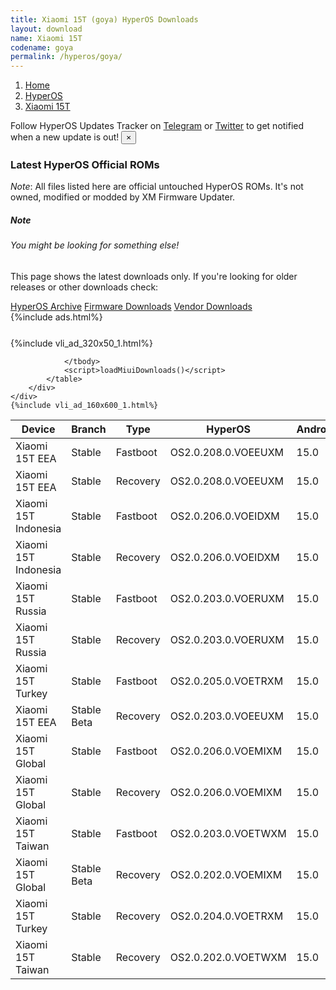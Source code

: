 ```yaml
---
title: Xiaomi 15T (goya) HyperOS Downloads
layout: download
name: Xiaomi 15T
codename: goya
permalink: /hyperos/goya/
---
```

<nav aria-label="breadcrumb">
    <ol class="breadcrumb">
        <li class="breadcrumb-item"><a href="/">Home</a></li>
        <li class="breadcrumb-item"><a href="/hyperos/">HyperOS</a></li>
        <li class="breadcrumb-item active" aria-current="page"><a href="/hyperos/goya/">Xiaomi 15T</a></li>
    </ol>
</nav>
<div class="alert alert-primary alert-dismissible fade show" role="alert">
    Follow HyperOS Updates Tracker on <a href="https://t.me/MIUIUpdatesTracker" class="alert-link">Telegram</a>
     or <a href="https://twitter.com/MiFwUpdater" class="alert-link">Twitter</a> to get notified when a new update is out!
    <button type="button" class="close" data-dismiss="alert" aria-label="Close">
        <span aria-hidden="true">&times;</span>
    </button>
</div>

### Latest HyperOS Official ROMs
*Note*: All files listed here are official untouched HyperOS ROMs. It's not owned, modified or modded by XM Firmware Updater.
<div class="card">
  <div class="card-body">
    <h5 class="card-title">Note</h5>
    <h6 class="card-subtitle mb-2 text-muted">You might be looking for something else!</h6>
    <p class="card-text">This page shows the latest downloads only.
     If you're looking for older releases or other downloads check:</p>
    <a href="/archive/hyperos/goya/" class="card-link">HyperOS Archive</a>
    <a href="/firmware/goya/" class="card-link">Firmware Downloads</a>
    <a href="/vendor/goya/" class="card-link">Vendor Downloads</a>
  </div>
</div>
{%include ads.html%}
<div class="row justify-content-center">
    <div class="col-10">
        <div class="table-responsive-md" style="margin-top: 25px;">
            {%include vli_ad_320x50_1.html%}
            <table id="miui" class="display dt-responsive nowrap compact table table-striped table-hover table-sm">
                <thead class="thead-dark">
                    <tr>
                        <th data-ref="device">Device</th>
                        <th data-ref="branch">Branch</th>
                        <th data-ref="type">Type</th>
                        <th data-ref="miui">HyperOS</th>
                        <th data-ref="android">Android</th>
                        <th data-ref="size">Size</th>
                        <th data-ref="size">Date</th>
                        <th data-ref="link">Link</th>
                    </tr>
                </thead>
                <tbody>
                <tr><td>Xiaomi 15T EEA</td><td>Stable</td><td>Fastboot</td><td>OS2.0.208.0.VOEEUXM</td><td>15.0</td><td>8.3 GB</td><td>2025-08-28</td><td><a href="/hyperos/goya/stable/OS2.0.208.0.VOEEUXM/">Download</a></td></tr>
<tr><td>Xiaomi 15T EEA</td><td>Stable</td><td>Recovery</td><td>OS2.0.208.0.VOEEUXM</td><td>15.0</td><td>6.4 GB</td><td>2025-09-24</td><td><a href="/hyperos/goya/stable/OS2.0.208.0.VOEEUXM/">Download</a></td></tr>
<tr><td>Xiaomi 15T Indonesia</td><td>Stable</td><td>Fastboot</td><td>OS2.0.206.0.VOEIDXM</td><td>15.0</td><td>8.0 GB</td><td>2025-09-10</td><td><a href="/hyperos/goya/stable/OS2.0.206.0.VOEIDXM/">Download</a></td></tr>
<tr><td>Xiaomi 15T Indonesia</td><td>Stable</td><td>Recovery</td><td>OS2.0.206.0.VOEIDXM</td><td>15.0</td><td>6.4 GB</td><td>2025-09-25</td><td><a href="/hyperos/goya/stable/OS2.0.206.0.VOEIDXM/">Download</a></td></tr>
<tr><td>Xiaomi 15T Russia</td><td>Stable</td><td>Fastboot</td><td>OS2.0.203.0.VOERUXM</td><td>15.0</td><td>8.7 GB</td><td>2025-09-10</td><td><a href="/hyperos/goya/stable/OS2.0.203.0.VOERUXM/">Download</a></td></tr>
<tr><td>Xiaomi 15T Russia</td><td>Stable</td><td>Recovery</td><td>OS2.0.203.0.VOERUXM</td><td>15.0</td><td>6.3 GB</td><td>2025-09-25</td><td><a href="/hyperos/goya/stable/OS2.0.203.0.VOERUXM/">Download</a></td></tr>
<tr><td>Xiaomi 15T Turkey</td><td>Stable</td><td>Fastboot</td><td>OS2.0.205.0.VOETRXM</td><td>15.0</td><td>7.7 GB</td><td>2025-09-03</td><td><a href="/hyperos/goya/stable/OS2.0.205.0.VOETRXM/">Download</a></td></tr>
<tr><td>Xiaomi 15T EEA</td><td>Stable Beta</td><td>Recovery</td><td>OS2.0.203.0.VOEEUXM</td><td>15.0</td><td>6.4 GB</td><td>2025-09-24</td><td><a href="/hyperos/goya/stable beta/OS2.0.203.0.VOEEUXM/">Download</a></td></tr>
<tr><td>Xiaomi 15T Global</td><td>Stable</td><td>Fastboot</td><td>OS2.0.206.0.VOEMIXM</td><td>15.0</td><td>8.9 GB</td><td>2025-08-28</td><td><a href="/hyperos/goya/stable/OS2.0.206.0.VOEMIXM/">Download</a></td></tr>
<tr><td>Xiaomi 15T Global</td><td>Stable</td><td>Recovery</td><td>OS2.0.206.0.VOEMIXM</td><td>15.0</td><td>6.3 GB</td><td>2025-09-24</td><td><a href="/hyperos/goya/stable/OS2.0.206.0.VOEMIXM/">Download</a></td></tr>
<tr><td>Xiaomi 15T Taiwan</td><td>Stable</td><td>Fastboot</td><td>OS2.0.203.0.VOETWXM</td><td>15.0</td><td>7.2 GB</td><td>2025-09-10</td><td><a href="/hyperos/goya/stable/OS2.0.203.0.VOETWXM/">Download</a></td></tr>
<tr><td>Xiaomi 15T Global</td><td>Stable Beta</td><td>Recovery</td><td>OS2.0.202.0.VOEMIXM</td><td>15.0</td><td>6.3 GB</td><td>2025-09-24</td><td><a href="/hyperos/goya/stable beta/OS2.0.202.0.VOEMIXM/">Download</a></td></tr>
<tr><td>Xiaomi 15T Turkey</td><td>Stable</td><td>Recovery</td><td>OS2.0.204.0.VOETRXM</td><td>15.0</td><td>6.3 GB</td><td>2025-09-24</td><td><a href="/hyperos/goya/stable/OS2.0.204.0.VOETRXM/">Download</a></td></tr>
<tr><td>Xiaomi 15T Taiwan</td><td>Stable</td><td>Recovery</td><td>OS2.0.202.0.VOETWXM</td><td>15.0</td><td>6.2 GB</td><td>2025-09-25</td><td><a href="/hyperos/goya/stable/OS2.0.202.0.VOETWXM/">Download</a></td></tr>

                </tbody>
                <script>loadMiuiDownloads()</script>
            </table>
        </div>
    </div>
    {%include vli_ad_160x600_1.html%}
</div>
